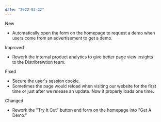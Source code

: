```yaml
---
date: "2022-03-22"
---
```


New
- Automatically open the form on the homepage to request a demo when users come from an advertisement to get a demo.

Improved
- Rework the internal product analytics to give better page view insights to the Distribrewtion team.

Fixed
- Secure the user's session cookie.
- Sometimes the page would reload when visiting our website for the first time or just after we release an update. Now it properly loads one time.

Changed
- Rework the "Try It Out" button and form on the homepage into "Get A Demo."
